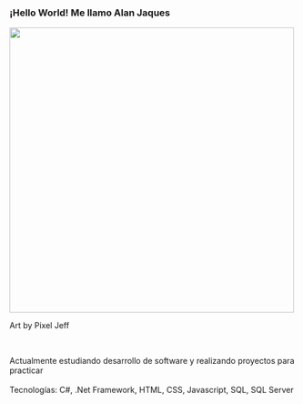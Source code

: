 ### ¡Hello World! Me llamo Alan Jaques
<div>
  <img width=500px src="https://mir-s3-cdn-cf.behance.net/project_modules/max_1200/22b22287602523.5dbd29081561d.gif"> <br>
  <p>Art by Pixel Jeff</p>
</div> <br>

Actualmente estudiando desarrollo de software y realizando proyectos para practicar <br> <br>
Tecnologías: C#, .Net Framework, HTML, CSS, Javascript, SQL, SQL Server

<!--
**Alanjaqs/Alanjaqs** is a ✨ _special_ ✨ repository because its `README.md` (this file) appears on your GitHub profile.

Here are some ideas to get you started:

- 🔭 I’m currently working on ...
- 🌱 I’m currently learning ...
- 👯 I’m looking to collaborate on ...
- 🤔 I’m looking for help with ...
- 💬 Ask me about ...
- 📫 How to reach me: ...
- 😄 Pronouns: ...
- ⚡ Fun fact: ...
-->
